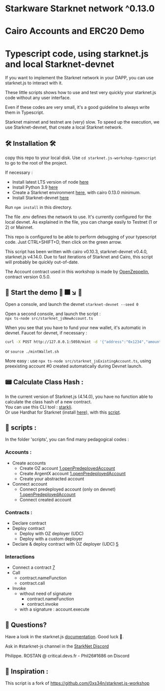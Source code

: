 # Starkware Starknet network ^0.13.0
# Cairo Accounts and ERC20 Demo 
# Typescript code, using starknet.js and local Starknet-devnet 


If you want to implement the Starknet network in your DAPP, you can use starknet.js to interact with it.
 
These little scripts shows how to use and test very quickly your starknet.js code without any user interface.

Even if these codes are very small, it's a good guideline to always write them in Typescript.

Starknet mainnet and testnet are (very) slow. To speed up the execution, we use Starknet-devnet, that create a local Starknet network.

## 🛠️ Installation 🛠️

copy this repo to your local disk.
Use `cd starknet.js-workshop-typescript` to go to the root of the project.

If necessary :

- Install latest LTS version of node [here](https://kinsta.com/blog/how-to-install-node-js/#how-to-install-nodejs-on-linux)
- Install Python 3.9  [here](https://linuxize.com/post/how-to-install-python-3-9-on-ubuntu-20-04/)
- Create a Starknet environment [here](https://starknet.io/docs/quickstart.html), with cairo 0.13.0 minimum.
- Install Starknet-devnet  [here](https://shard-labs.github.io/starknet-devnet/docs/intro)
  
Run `npm install` in this directory.

The file .env defines the network to use. It's currently configured for the local devnet. As explained in the file, you can change easily to Testnet (1 or 2) or Mainnet.

This repo is configured to be able to perform debugging of your typescript code. Just CTRL+SHIFT+D, then click on the green arrow.

This script has been written with cairo v0.10.3, starknet-devnet v0.4.0, starknet.js v4.14.0. Due to fast iterations of Starknet and Cairo, this script will probably be quickly out-of-date.



The Account contract used in this workshop is made by [OpenZeppelin](https://github.com/OpenZeppelin/cairo-contracts), contract version 0.5.0.

##  🚀 Start the demo 🚀  🎆 ↘️  💩

Open a console, and launch the devnet `starknet-devnet --seed 0`

Open a second console, and launch the script :  
`npx ts-node src/starknet_jsNewAccount.ts`  

When you see that you have to fund your new wallet, it's automatic in devnet. 
Faucet for devnet, if necessary :  
```bash
curl -X POST http://127.0.0.1:5050/mint -d '{"address":"0x1234","amount":50000000000000000000,"lite":true}' -H "Content-Type:application/json"
```
or `source ./mintWallet.sh`

More easy : use `npx ts-node src/starknet_jsExistingAccount.ts`, using preexisting account #0 created automatically during Devnet launch.

## 📟 Calculate Class Hash :
In the current version of Starknet.js (4.14.0), you have no function able to calculate the class hash of a new contract.  
You can use this CLI tool : [starkli](https://github.com/xJonathanLEI/starkli).  
Or use Hardhat for Starknet (install [here](https://github.com/Shard-Labs/starknet-hardhat-plugin)), with this [script](https://github.com/PhilippeR26/AskYourParents-contracts/tree/main/scripts/calculateClassHash.ts).


## 📜 scripts :
In the folder 'scripts', you can find many pedagogical codes :

### Accounts :
- Create accounts
    - Create OZ account [1.openPredeployedAccount](https://github.com/PhilippeR26/starknet.js-workshop-typescript/blob/main/src/scripts/1.openPredeployedAccount.ts)
    - Create ArgentX account [1.openPredeployedAccount](https://github.com/PhilippeR26/starknet.js-workshop-typescript/blob/main/src/scripts/1.openPredeployedAccount.ts)
    - Create your abstracted account
- Connect account
    - Connect predeployed account (only on devnet) [1.openPredeployedAccount](https://github.com/PhilippeR26/starknet.js-workshop-typescript/blob/main/src/scripts/1.openPredeployedAccount.ts)
    - Connect created account 
### Contracts :
- Declare contract
- Deploy contract
    - Deploy with OZ deployer (UDC)
    - Deploy with a custom deployer
- Declare & deploy contract with OZ deployer (UDC) [5](https://github.com/PhilippeR26/starknet.js-workshop-typescript/blob/main/src/scripts/1.openPredeployedAccount.ts)
### Interactions
- Connect a contract [7](https://github.com/PhilippeR26/starknet.js-workshop-typescript/blob/main/src/scripts/1.openPredeployedAccount.ts)
- Call
    - contract.nameFunction
    - contract.call
- Invoke  
    - without need of signature
        - contract.nameFunction
        - contract.invoke
    - with a signature : account.execute 


## 🤔 Questions?

Have a look in the starknet.js [documentation](https://www.starknetjs.com/docs/API/). Good luck 🤕.

Ask in #starknet-js channel in the [StarkNet Discord](https://discord.gg/C2JsG2j7Fs)

Philippe. ROSTAN @ critical.devs.fr - Phil26#1686 on Discord

## 🙏 Inspiration :
This script is a fork of https://github.com/0xs34n/starknet.js-workshop
